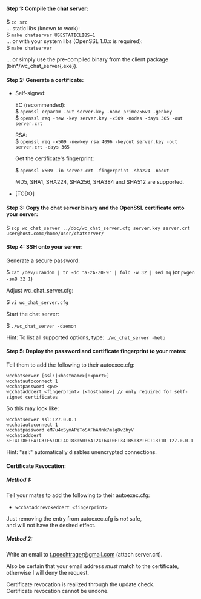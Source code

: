 #### Step 1: Compile the chat server: ####

$ `cd src`  
... static libs (known to work):  
$ `make chatserver USESTATICLIBS=1`  
... or with your system libs (OpenSSL 1.0.x is required):  
$ `make chatserver`

... or simply use the pre-compiled binary from the client package (bin*/wc\_chat\_server{.exe}).

#### Step 2: Generate a certificate: ####

  * Self-signed:

      EC (recommended):  
      $ `openssl ecparam -out server.key -name prime256v1 -genkey`  
      $ `openssl req -new -key server.key -x509 -nodes -days 365 -out server.crt`
  
      RSA:  
      $ `openssl req -x509 -newkey rsa:4096 -keyout server.key -out server.crt -days 365`
  
      Get the certificate's fingerprint:
  
      $ `openssl x509 -in server.crt -fingerprint -sha224 -noout`
  
      MD5, SHA1, SHA224, SHA256, SHA384 and SHA512 are supported.
 

  * [TODO]

#### Step 3: Copy the chat server binary and the OpenSSL certificate onto your server: ####
  
$ `scp wc_chat_server ../doc/wc_chat_server.cfg server.key server.crt user@host.com:/home/user/chatserver/`

#### Step 4: SSH onto your server: ####

Generate a secure password:

$ `cat /dev/urandom | tr -dc 'a-zA-Z0-9' | fold -w 32 | sed 1q` (or `pwgen -snB 32 1`)

Adjust wc_chat_server.cfg:

$ `vi wc_chat_server.cfg`

Start the chat server:

$ `./wc_chat_server -daemon`

Hint: To list all supported options, type: `./wc_chat_server -help`

#### Step 5: Deploy the password and certificate fingerprint to your mates: ####

Tell them to add the following to their autoexec.cfg:

    wcchatserver [ssl:]<hostname>[:<port>]
    wcchatautoconnect 1
    wcchatpassword <pw>
    wcchataddcert <fingerprint> [<hostname>] // only required for self-signed certificates

So this may look like:

    wcchatserver ssl:127.0.0.1 
    wcchatautoconnect 1  
    wcchatpassword eM7u4xSymAPeToSXFhANnk7mlg8vZhyV
    wcchataddcert 5F:41:8E:EA:C3:E5:DC:4D:83:50:6A:24:64:0E:34:B5:32:FC:18:1D 127.0.0.1

Hint: "ssl:" automatically disables unencrypted connections.

#### Certificate Revocation: ####

##### Method 1: ######

Tell your mates to add the following to their autoexec.cfg:  

* `wcchataddrevokedcert <fingerprint>`

Just removing the entry from autoexec.cfg is *not* safe,  
and will not have the desired effect.

##### Method 2: ######

Write an email to t.poechtrager@gmail.com (attach server.crt).

Also be certain that your email address *must* match to the certificate,  
otherwise I will deny the request.

Certificate revocation is realized through the update check.  
Certificate revocation cannot be undone.
